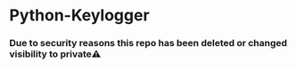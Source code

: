 # Python-Keylogger

<h3>Due to security reasons this repo has been deleted or changed visibility to private⚠️</h3>
